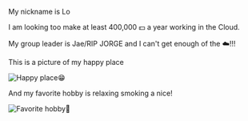 My nickname is Lo

I am looking too make at least 400,000 💵 a year working in the Cloud.

My group leader is Jae/RIP JORGE and I can't get enough of the ☁️!!!

This is a picture of my happy place

![Happy place😁](https://media3.giphy.com/media/v1.Y2lkPTc5MGI3NjExcjVwMHJ4Mm9jeGY3amhqdHIzanpjeGVqdXVpdDJ3d2U1NXR1OWUxNiZlcD12MV9pbnRlcm5hbF9naWZfYnlfaWQmY3Q9Zw/s0go9ywxjJg4w/giphy.gif)

And my favorite hobby is relaxing smoking a nice!

![Favorite hobby🚬](https://media1.giphy.com/media/v1.Y2lkPTc5MGI3NjExbDNpZjkwYmZleWd1M21ybTVkNHdjbzEyaXE1MWV0dXhuNWlnbThrYyZlcD12MV9pbnRlcm5hbF9naWZfYnlfaWQmY3Q9Zw/lkxptqdgaD1V32HCMl/giphy.gif)
